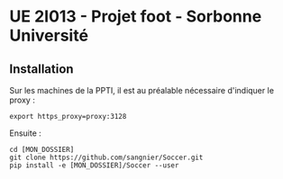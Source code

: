 # UE 2I013 - Projet foot - Sorbonne Université

## Installation
Sur les machines de la PPTI, il est au préalable nécessaire d'indiquer le proxy :
```
export https_proxy=proxy:3128
```

Ensuite :
```
cd [MON_DOSSIER]
git clone https://github.com/sangnier/Soccer.git
pip install -e [MON_DOSSIER]/Soccer --user
```
